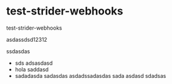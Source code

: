 test-strider-webhooks
=====================

test-strider-webhooks

asdassdsd12312



ssdasdas

* sds adsasdasd
* hola saddasd
* sadadasda
sadasdas
asdadssadasdas
sada
asdasd
sdadsas
